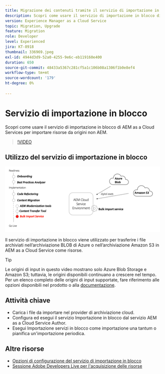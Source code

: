 ```yaml
---
title: Migrazione dei contenuti tramite il servizio di importazione in blocco
description: Scopri come usare il servizio di importazione in blocco di AEM as a Cloud Services per importare risorse da origini non AEM.
version: Experience Manager as a Cloud Service
topic: Migration, Upgrade
feature: Migration
role: Developer
level: Experienced
jira: KT-8918
thumbnail: 336969.jpeg
exl-id: 4944d3d9-52a0-4255-9e6c-eb119160e400
duration: 650
source-git-commit: 48433a5367c281cf5a1c106b08a1306f1b0e8ef4
workflow-type: tm+mt
source-wordcount: '179'
ht-degree: 0%

---
```


# Servizio di importazione in blocco

Scopri come usare il servizio di importazione in blocco di AEM as a Cloud Services per importare risorse da origini non AEM.



>[!VIDEO](https://video.tv.adobe.com/v/3453287?quality=12&learn=on&captions=ita)

## Utilizzo del servizio di importazione in blocco

![Ciclo di vita servizio importazione in blocco](../assets/bulk-import-service.png)

Il servizio di importazione in blocco viene utilizzato per trasferire i file archiviati nell’archiviazione BLOB di Azure o nell’archiviazione Amazon S3 in AEM as a Cloud Service come risorse.

>[!TIP]
>
> Le origini di input in questo video mostrano solo Azure Blob Storage e Amazon S3; tuttavia, le origini disponibili continuano a crescere nel tempo. Per un elenco completo delle origini di input supportate, fare riferimento alle opzioni disponibili nel prodotto o alla [documentazione](https://experienceleague.adobe.com/docs/experience-manager-cloud-service/content/assets/manage/add-assets.html?lang=it#bulk-upload).

## Attività chiave

+ Carica i file da importare nel provider di archiviazione cloud.
+ Configura ed esegui il servizio Importazione in blocco dal servizio AEM as a Cloud Service Author.
+ Esegui Importazione servizi in blocco come importazione una tantum o pianifica un&#39;importazione periodica.

## Altre risorse

+ [Opzioni di configurazione del servizio di importazione in blocco](https://experienceleague.adobe.com/docs/experience-manager-cloud-service/content/assets/manage/add-assets.html?lang=it#configure-bulk-ingestor-tool)
+ [Sessione Adobe Developers Live per l&#39;acquisizione delle risorse](https://experienceleague.adobe.com/docs/adobe-developers-live-events/events/2021/feb2021/asset-bulk-ingestion.html?lang=it)

